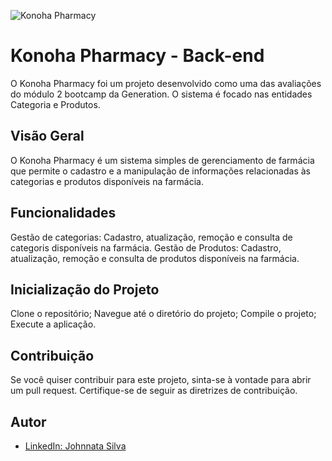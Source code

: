 ![Konoha Pharmacy](https://github.com/johnnataa/CRUD-Farmacia/assets/147341840/bb7f5bd6-11fa-4697-a7ab-710ccaad7653)

# Konoha Pharmacy - Back-end
O Konoha Pharmacy foi um projeto desenvolvido como uma das avaliações do módulo 2 bootcamp da Generation.
O sistema é focado nas entidades Categoria e Produtos.

## Visão Geral

O Konoha Pharmacy é um sistema simples de gerenciamento de farmácia que permite o cadastro e a manipulação de informações relacionadas às categorias e produtos disponíveis na farmácia.

## Funcionalidades

Gestão de categorias: Cadastro, atualização, remoção e consulta de categoris disponíveis na farmácia.
Gestão de Produtos: Cadastro, atualização, remoção e consulta de produtos disponíveis na farmácia.

## Inicialização do Projeto

Clone o repositório;
Navegue até o diretório do projeto;
Compile o projeto;
Execute a aplicação.

## Contribuição

Se você quiser contribuir para este projeto, sinta-se à vontade para abrir um pull request.
Certifique-se de seguir as diretrizes de contribuição.

## Autor

- [LinkedIn: Johnnata Silva](www.linkedin.com/in/johnnata-silva)
